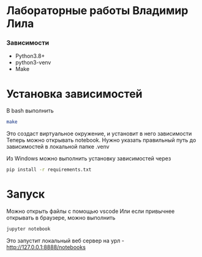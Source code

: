 # Лабораторные работы Владимир Лила

### Зависимости

- Python3.8+
- python3-venv
- Make

# Установка зависимостей

В bash выполнить

```bash
make
```

Это создаст виртуальное окружение, и установит в него зависимости
Теперь можно открывать notebook. Нужно указать правильный путь до зависимостей в локальной папке .venv

Из Windows можно выполнить установку зависимостей через

```bash
pip install -r requirements.txt
```

# Запуск

Можно открыть файлы с помощью vscode
Или если привычнее открывать в браузере, можно выполнить

```bash
jupyter notebook
```

Это запустит локальный веб сервер на урл - http://127.0.0.1:8888/notebooks
